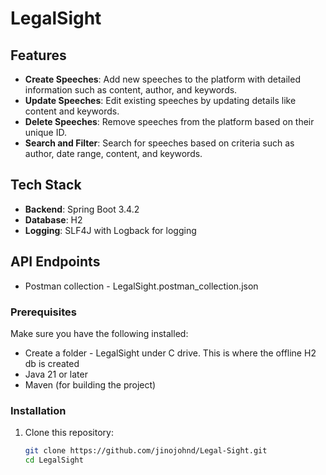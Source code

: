 # LegalSight

## Features

- **Create Speeches**: Add new speeches to the platform with detailed information such as content, author, and keywords.
- **Update Speeches**: Edit existing speeches by updating details like content and keywords.
- **Delete Speeches**: Remove speeches from the platform based on their unique ID.
- **Search and Filter**: Search for speeches based on criteria such as author, date range, content, and keywords.

## Tech Stack

- **Backend**: Spring Boot 3.4.2
- **Database**: H2
- **Logging**: SLF4J with Logback for logging

## API Endpoints
- Postman collection - LegalSight.postman_collection.json

### Prerequisites

Make sure you have the following installed:

- Create a folder - LegalSight under C drive. This is where the offline H2 db is created
- Java 21 or later
- Maven (for building the project)

### Installation

1. Clone this repository:
   ```bash
   git clone https://github.com/jinojohnd/Legal-Sight.git
   cd LegalSight
